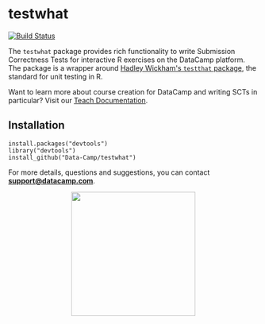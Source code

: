 # testwhat

[![Build Status](https://api.travis-ci.org/Data-Camp/testwhat.svg?branch=master)](https://travis-ci.org/Data-Camp/testwhat)

The `testwhat` package provides rich functionality to write Submission Correctness Tests for interactive R exercises on the DataCamp platform. The package is a wrapper around [Hadley Wickham's `testthat` package](https://github.com/hadley/testthat), the standard for unit testing in R.

Want to learn more about course creation for DataCamp and writing SCTs in particular? Visit our [Teach Documentation](http://docs.datacamp.com/teach).

## Installation

```
install.packages("devtools")
library("devtools")
install_github("Data-Camp/testwhat")
```

For more details, questions and suggestions, you can contact <b>support@datacamp.com</b>.

<p align="center">
<img src="https://s3.amazonaws.com/assets.datacamp.com/img/logo/logo_blue_full.svg" width="250">
</p>